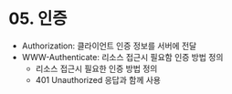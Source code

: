 # 05. 인증

- Authorization: 클라이언트 인증 정보를 서버에 전달
- WWW-Authenticate: 리소스 접근시 필요함 인증 방법 정의
  - 리소스 접근시 필요한 인증 방법 정의
  - 401 Unauthorized 응답과 함께 사용





